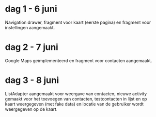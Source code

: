 # dag 1 - 6 juni
Navigation drawer, fragment voor kaart (eerste pagina) en fragment voor instellingen aangemaakt.
 
# dag 2 - 7 juni
Google Maps geïmplementeerd en fragment voor contacten aangemaakt.
 
# dag 3 - 8 juni
ListAdapter aangemaakt voor weergave van contacten, nieuwe activity gemaakt voor het toevoegen van contacten, testcontacten in lijst en op kaart weergegeven (met fake data) en locatie van de gebruiker wordt weergegeven op de kaart.

